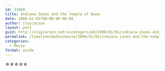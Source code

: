 ```yaml
---
id: 21660
title: Indiana Jones and the Temple of Doom
date: 2000-01-01T00:00:00-06:00
author: claycarson
layout: post
guid: http://claycarson.net/uncategorized/2000/01/01/indiana-jones-and-the-temple-of-doom/
permalink: /timeline/media/movie/2000/01/01/indiana-jones-and-the-temple-of-doom/
categories:
  - Movie
format: aside
---
```

<div class="media-details"></div>

<div class="media-creator"></div>

<div class="media-rating">☆☆☆☆☆</div>